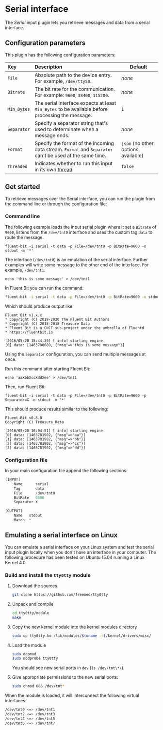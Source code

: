 # Serial interface

The _Serial_ input plugin lets you retrieve messages and data from a serial interface.

## Configuration parameters

This plugin has the following configuration parameters:

| Key | Description | Default |
| :--- | :--- | ---------|
| `File` | Absolute path to the device entry. For example, `/dev/ttyS0`. | _none_ |
| `Bitrate` | The bit rate for the communication. For example: `9600`, `38400`, `115200`. | _none_ |
| `Min_Bytes` | The serial interface expects at least `Min_Bytes` to be available before processing the message. | `1` |
| `Separator` | Specify a separator string that's used to determinate when a message ends. | _none_ |
| `Format` | Specify the format of the incoming data stream. `Format` and `Separator` can't be used at the same time. | `json` (no other options available) |
| `Threaded` | Indicates whether to run this input in its own [thread](../../administration/multithreading.md#inputs). | `false` |

## Get started

To retrieve messages over the Serial interface, you can run the plugin from the command line or through the configuration file:

### Command line

The following example loads the input serial plugin where it set a `Bitrate` of `9600`, listens from the `/dev/tnt0` interface and uses the custom tag `data` to route the message.

```shell
fluent-bit -i serial -t data -p File=/dev/tnt0 -p BitRate=9600 -o stdout -m '*'
```

The interface (`/dev/tnt0`) is an emulation of the serial interface. Further examples will write some message to the other end of the interface. For example, `/dev/tnt1`.

```shell
echo 'this is some message' > /dev/tnt1
```

In Fluent Bit you can run the command:

```bash
fluent-bit -i serial -t data -p File=/dev/tnt0 -p BitRate=9600 -o stdout -m '*'
```

Which should produce output like:

```text
Fluent Bit v1.x.x
* Copyright (C) 2019-2020 The Fluent Bit Authors
* Copyright (C) 2015-2018 Treasure Data
* Fluent Bit is a CNCF sub-project under the umbrella of Fluentd
* https://fluentbit.io

[2016/05/20 15:44:39] [ info] starting engine
[0] data: [1463780680, {"msg"=>"this is some message"}]
```

Using the `Separator` configuration, you can send multiple messages at once.

Run this command after starting Fluent Bit:

```shell
echo 'aaXbbXccXddXee' > /dev/tnt1
```

Then, run Fluent Bit:

```shell
fluent-bit -i serial -t data -p File=/dev/tnt0 -p BitRate=9600 -p Separator=X -o stdout -m '*'
```

This should produce results similar to the following:

```text
Fluent-Bit v0.8.0
Copyright (C) Treasure Data

[2016/05/20 16:04:51] [ info] starting engine
[0] data: [1463781902, {"msg"=>"aa"}]
[1] data: [1463781902, {"msg"=>"bb"}]
[2] data: [1463781902, {"msg"=>"cc"}]
[3] data: [1463781902, {"msg"=>"dd"}]
```

### Configuration file

In your main configuration file append the following sections:

```python
[INPUT]
    Name      serial
    Tag       data
    File      /dev/tnt0
    BitRate   9600
    Separator X

[OUTPUT]
    Name   stdout
    Match  *
```

## Emulating a serial interface on Linux

You can emulate a serial interface on your Linux system and test the serial input plugin locally when you don't have an interface in your computer. The following procedure has been tested on Ubuntu 15.04 running a Linux Kernel 4.0.

### Build and install the `tty0tty` module

1. Download the sources

   ```bash
   git clone https://github.com/freemed/tty0tty
   ```

1. Unpack and compile

   ```bash
   cd tty0tty/module
   make
   ```

1. Copy the new kernel module into the kernel modules directory

   ```bash
   sudo cp tty0tty.ko /lib/modules/$(uname -r)/kernel/drivers/misc/
   ```

1. Load the module

   ```bash
   sudo depmod
   sudo modprobe tty0tty
   ```

   You should see new serial ports in `dev` (`ls /dev/tnt\*\`).

1. Give appropriate permissions to the new serial ports:

   ```bash
   sudo chmod 666 /dev/tnt*
   ```

When the module is loaded, it will interconnect the following virtual interfaces:

```bash
/dev/tnt0 <=> /dev/tnt1
/dev/tnt2 <=> /dev/tnt3
/dev/tnt4 <=> /dev/tnt5
/dev/tnt6 <=> /dev/tnt7
```
